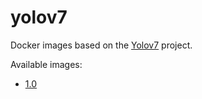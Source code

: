 # yolov7

Docker images based on the [Yolov7](https://github.com/jinfagang/yolov7) project.

Available images:

* [1.0](1.0)

